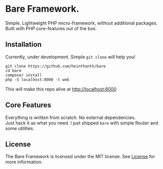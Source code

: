 # Bare Framework.

Simple, Lightweight PHP micro-framework, without additional packages. \
Built with PHP core-features out of the box.


## Installation

Currently, under development. Simple `git clone` will help you!

``` shell script
git clone https://github.com/heinthanth/bare
cd bare
composer install
php -S localhost:8000 -t web
```

This will make this repo alive at <http://localhost:8000>


## Core Features

Everything is written from scratch. No external dependencies. \
Just hack it as what you need. I just shipped `bare` with simple Router and some utilities.


## License

The Bare Framework is licensed under the MIT license. See [License](LICENSE) for more information.